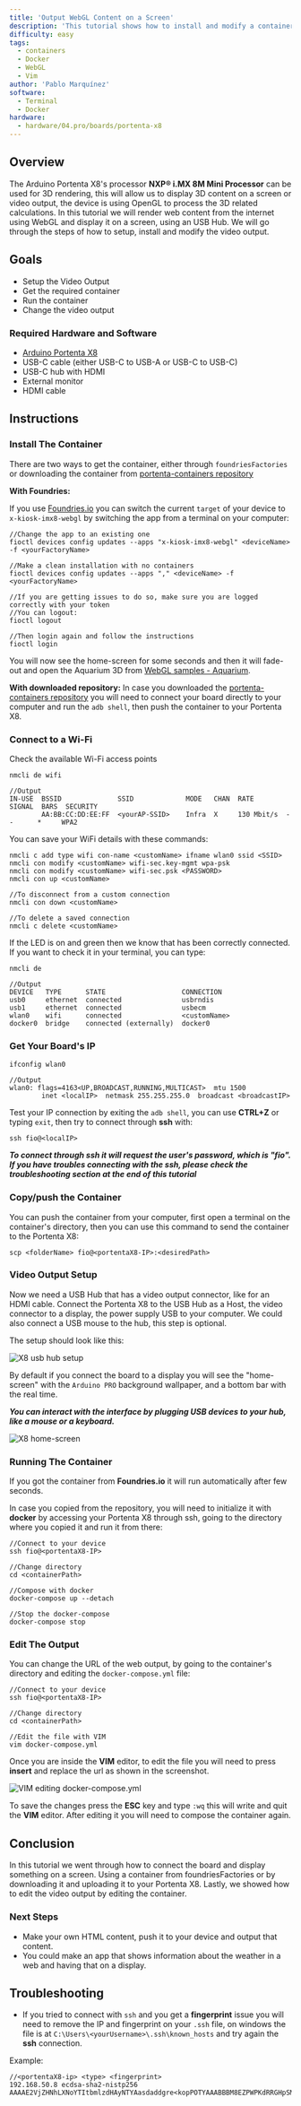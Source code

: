 ```yaml
---
title: 'Output WebGL Content on a Screen'
description: 'This tutorial shows how to install and modify a container that outputs web browser and webGL content'
difficulty: easy
tags:
  - containers
  - Docker
  - WebGL
  - Vim
author: 'Pablo Marquínez'
software:
  - Terminal
  - Docker
hardware:
  - hardware/04.pro/boards/portenta-x8
---
```


## Overview

The Arduino Portenta X8's processor **NXP® i.MX 8M Mini Processor** can be used for 3D rendering, this will allow us to display 3D content on a screen or video output, the device is using OpenGL to process the 3D related calculations. In this tutorial we will render web content from the internet using WebGL and display it on a screen, using an USB Hub. We will go through the steps of how to setup, install and modify the video output.

## Goals

- Setup the Video Output
- Get the required container
- Run the container
- Change the video output

### Required Hardware and Software

- [Arduino Portenta X8](https://store.arduino.cc/products/portenta-x8)
- USB-C cable (either USB-C to USB-A or USB-C to USB-C)
- USB-C hub with HDMI
- External monitor 
- HDMI cable

## Instructions

### Install The Container

There are two ways to get the container, either through `foundriesFactories` or downloading the container from [portenta-containers repository](https://github.com/arduino/portenta-containers)

**With Foundries:** 

If you use [Foundries.io](https://www.foundries.io) you can switch the current `target` of your device to `x-kiosk-imx8-webgl` by switching the app from a terminal on your computer:

```
//Change the app to an existing one
fioctl devices config updates --apps "x-kiosk-imx8-webgl" <deviceName> -f <yourFactoryName>

//Make a clean installation with no containers
fioctl devices config updates --apps "," <deviceName> -f <yourFactoryName>

//If you are getting issues to do so, make sure you are logged correctly with your token
//You can logout:
fioctl logout

//Then login again and follow the instructions
fioctl login
```

You will now see the home-screen for some seconds and then it will fade-out and open the Aquarium 3D from [WebGL samples - Aquarium](https://webglsamples.org/aquarium/aquarium.html).

**With downloaded repository:** In case you downloaded the [portenta-containers repository](https://github.com/arduino/portenta-containers) you will need to connect your board directly to your computer and run the `adb shell`, then push the container to your Portenta X8.

### Connect to a Wi-Fi

Check the available Wi-Fi access points
```
nmcli de wifi

//Output
IN-USE  BSSID              SSID             MODE   CHAN  RATE        SIGNAL  BARS  SECURITY
        AA:BB:CC:DD:EE:FF  <yourAP-SSID>    Infra  X     130 Mbit/s  --      *     WPA2
```

You can save your WiFi details with these commands:
```
nmcli c add type wifi con-name <customName> ifname wlan0 ssid <SSID>
nmcli con modify <customName> wifi-sec.key-mgmt wpa-psk
nmcli con modify <customName> wifi-sec.psk <PASSWORD>
nmcli con up <customName>

//To disconnect from a custom connection
nmcli con down <customName>

//To delete a saved connection
nmcli c delete <customName>
```

If the LED is on and green then we know that has been correctly connected. If you want to check it in your terminal, you can type:
```
nmcli de

//Output
DEVICE   TYPE      STATE                   CONNECTION
usb0     ethernet  connected               usbrndis
usb1     ethernet  connected               usbecm
wlan0    wifi      connected               <customName>
docker0  bridge    connected (externally)  docker0
```

### Get Your Board's IP
```
ifconfig wlan0

//Output
wlan0: flags=4163<UP,BROADCAST,RUNNING,MULTICAST>  mtu 1500
        inet <localIP>  netmask 255.255.255.0  broadcast <broadcastIP>
```

Test your IP connection by exiting the `adb shell`, you can use **CTRL+Z** or typing `exit`, then try to connect through **ssh** with:
```
ssh fio@<localIP>
```
***To connect through ssh it will request the user's password, which is "fio".***
***If you have troubles connecting with the ssh, please check the troubleshooting section at the end of this tutorial***

### Copy/push the Container
You can push the container from your computer, first open a terminal on the container's directory, then you can use this command to send the container to the Portenta X8:
```
scp <folderName> fio@<portentaX8-IP>:<desiredPath>
```

### Video Output Setup

Now we need a USB Hub that has a video output connector, like for an HDMI cable. Connect the Portenta X8 to the USB Hub as a Host, the video connector to a display, the power supply USB to your computer. We could also connect a USB mouse to the hub, this step is optional.

The setup should look like this:

![X8 usb hub setup](assets/portentaX8_hub_screen.svg)

By default if you connect the board to a display you will see the "home-screen" with the `Arduino PRO` background wallpaper, and a bottom bar with the real time.

***You can interact with the interface by plugging USB devices to your hub, like a mouse or a keyboard.***

![X8 home-screen](assets/portentaX8-home-screen.png)

### Running The Container
If you got the container from **Foundries.io** it will run automatically after few seconds.

In case you copied from the repository, you will need to initialize it with **docker** by accessing your Portenta X8 through ssh, going to the directory where you copied it and run it from there:

```
//Connect to your device
ssh fio@<portentaX8-IP>

//Change directory
cd <containerPath>

//Compose with docker
docker-compose up --detach

//Stop the docker-compose
docker-compose stop
```

### Edit The Output
You can change the URL of the web output, by going to the container's directory and editing the `docker-compose.yml` file:
```
//Connect to your device
ssh fio@<portentaX8-IP>

//Change directory
cd <containerPath>

//Edit the file with VIM
vim docker-compose.yml
```

Once you are inside the **VIM** editor, to edit the file you will need to press **insert** and replace the url as shown in the screenshot.

![VIM editing docker-compose.yml](assets\vim-edit-dockerCompose.png)

To save the changes press the **ESC** key and type `:wq` this will write and quit the **VIM** editor. After editing it you will need to compose the container again.

## Conclusion

In this tutorial we went through how to connect the board and display something on a screen. Using a container from foundriesFactories or by downloading it and uploading it to your Portenta X8. Lastly, we showed how to edit the video output by editing the container.

### Next Steps

- Make your own HTML content, push it to your device and output that content.
- You could make an app that shows information about the weather in a web and having that on a display.

## Troubleshooting
- If you tried to connect with `ssh` and you get a **fingerprint** issue you will need to remove the IP and fingerprint on your `.ssh` file, on windows the file is at `C:\Users\<yourUsername>\.ssh\known_hosts` and try again the **ssh** connection.

Example:
```
//<portentaX8-ip> <type> <fingerprint>
192.168.50.8 ecdsa-sha2-nistp256 AAAAE2VjZHNhLXNoYTItbmlzdHAyNTYAasdaddgre<kopPOTYAAABBBM8EZPWPKdRRGHpSMosJM08R1d10G0h5g5rE4cNjXdJtYpmJNOR+X2FhNRpEdvyDGHfSomJepbaqBoRcCi0Y7M=
```
